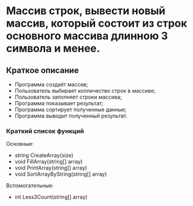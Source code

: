 # Массив строк, вывести новый массив, который состоит из строк основного массива длинною 3 символа и менее.

## Краткое описание

+ Программа создаёт массив;
+ Пользователь выбирает колличество строк в массиве;
+ Пользователь заполняет строки массива;
+ Программа показывает результат;
+ Программа сортирует полученные данные;
+ Программа выводит полученный результат.

### Краткий список функций
Основные:
* string CreateArray(size)
* void FillArray(string[] array)
* void PrintArray(string[] array)
* void SortArrayByString(string[] array)

Вспомогательные:
* int Less3Count(string[] array)